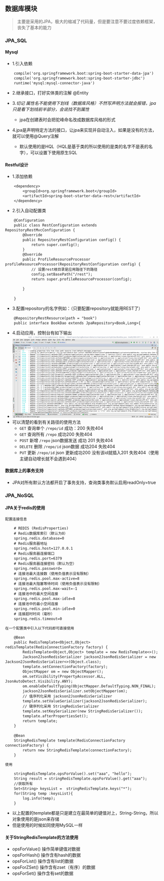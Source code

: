 ## 数据库模块
> 主要是采用的JPA，极大的缩减了代码量，但是要注意不要过度依赖框架，丧失了基本的能力

### JPA_SQL
#### Mysql
- 1.引入依赖
```
	compile('org.springframework.boot:spring-boot-starter-data-jpa')
	compile('org.springframework.boot:spring-boot-starter-jdbc')
	runtime('mysql:mysql-connector-java')
```
- 2.继承接口，打好实体类的注解 @Entity 

- 3.*切记 属性名不能使用下划线（数据库风格）不然写声明方法就会报错，jpa只是看下划线前半部分，会说找不到属性*
    - jpa在创建表时会把驼峰命名改成数据库风格的形式

- 4.jpa是声明特定方法的接口，让jpa来实现并自动注入，如果是没有的方法，就可以使用@Query注解
    - 默认使用的是HQL（HQL是基于类的所以使用的是类的名字不是表的名字），可以设置下使用原生SQL

#### Restful设计
- 1.添加依赖

```
    <dependency>
        <groupId>org.springframework.boot</groupId>
        <artifactId>spring-boot-starter-data-rest</artifactId>
    </dependency>
```
- 2.引入自动配置类

```
    @Configuration
    public class RestConfiguration extends RepositoryRestMvcConfiguration {
        @Override
        public RepositoryRestConfiguration config() {
            return super.config();
        }
        @Override
        public ProfileResourceProcessor profileResourceProcessor(RepositoryRestConfiguration config) {
            // 设置rest根目录是应用路径下的路径
            config.setBasePath("/rest");
            return super.profileResourceProcessor(config);

        }
        
    }
```
- 3.配置repository的名字例如：（只要配置repository就能用REST了）

```
    @RepositoryRestResource(path = "book")
    public interface BookDao extends JpaRepository<Book,Long>{
```
- 4.启动应用，控制台有如下输出
- ![输出](https://raw.githubusercontent.com/Kuangcp/ImageRepos/master/Tech/Spring/output.png)
- 可以清楚的看到有关路径的使用方法
    - `GET` 查询单个 `/repo/id` 成功：200 失败404
    - `GET` 查询所有 `/repo` 成功200 失败404
    - `POST` 新增 `/repo` json数据发送 成功 201 失败404
    - `DELETE` 删除 `/repo/id` json数据 成功204 失败404
    - `PUT` 更新 `/repo/id` json 更新成功200 没有该id就插入201 失败404（使用主键自动增长就不会遇到404）


#### 数据库上的事务支持
- JPA对所有默认方法都开启了事务支持，查询类事务默认启用readOnly=true

### JPA_NoSQL
#### JPA关于redis的使用
`配置连接信息`
```
    # REDIS (RedisProperties)
    # Redis数据库索引（默认为0）
    spring.redis.database=0
    # Redis服务器地址
    spring.redis.host=127.0.0.1
    # Redis服务器连接端口
    spring.redis.port=6379
    # Redis服务器连接密码（默认为空）
    spring.redis.password=
    # 连接池最大连接数（使用负值表示没有限制）
    spring.redis.pool.max-active=8
    # 连接池最大阻塞等待时间（使用负值表示没有限制）
    spring.redis.pool.max-wait=-1
    # 连接池中的最大空闲连接
    spring.redis.pool.max-idle=8
    # 连接池中的最小空闲连接
    spring.redis.pool.min-idle=0
    # 连接超时时间（毫秒）
    spring.redis.timeout=0
```


`在一个配置类中引入以下代码即可直接使用`
```
    @Bean
    public RedisTemplate<Object,Object> redisTemplate(RedisConnectionFactory factory) {
        RedisTemplate<Object,Object> template = new RedisTemplate<>();
        Jackson2JsonRedisSerializer jackson2JsonRedisSerializer = new Jackson2JsonRedisSerializer<>(Object.class);
        template.setConnectionFactory(factory);
        ObjectMapper om = new ObjectMapper();
        om.setVisibility(PropertyAccessor.ALL, JsonAutoDetect.Visibility.ANY);
        om.enableDefaultTyping(ObjectMapper.DefaultTyping.NON_FINAL);
        jackson2JsonRedisSerializer.setObjectMapper(om);
        // 值序列化采用 jackson2JsonRedisSerializer
        template.setValueSerializer(jackson2JsonRedisSerializer);
        // 键序列化采用 StringRedisSerializer
        template.setKeySerializer(new StringRedisSerializer());
        template.afterPropertiesSet();
        return template;
    }

    @Bean
    StringRedisTemplate template(RedisConnectionFactory connectionFactory) {
        return new StringRedisTemplate(connectionFactory);
    }
``` 
`使用`
```
    stringRedisTemplate.opsForValue().set("aaa", "hello");
    String result = stringRedisTemplate.opsForValue().get("aaa");
    //获取所有
    Set<String> keysList =  stringRedisTemplate.keys("*");
    for(String temp :keysList){
        log.info(temp);
    }
```
- 以上配置的template都是只是建立在最简单的键值对上，String-String，所以对象使用的是json来存储
- 但是使用的时候如同使用MySQL一样

#### 关于StringRedisTemplate的方法使用
- opsForValue() 操作简单键值对数据
- opsForHash() 操作含有hash的数据
- opsForList() 操作含有list的数据
- opsForZSet() 操作含有zset（有序）的数据
- opsForSet() 操作含有set的数据










